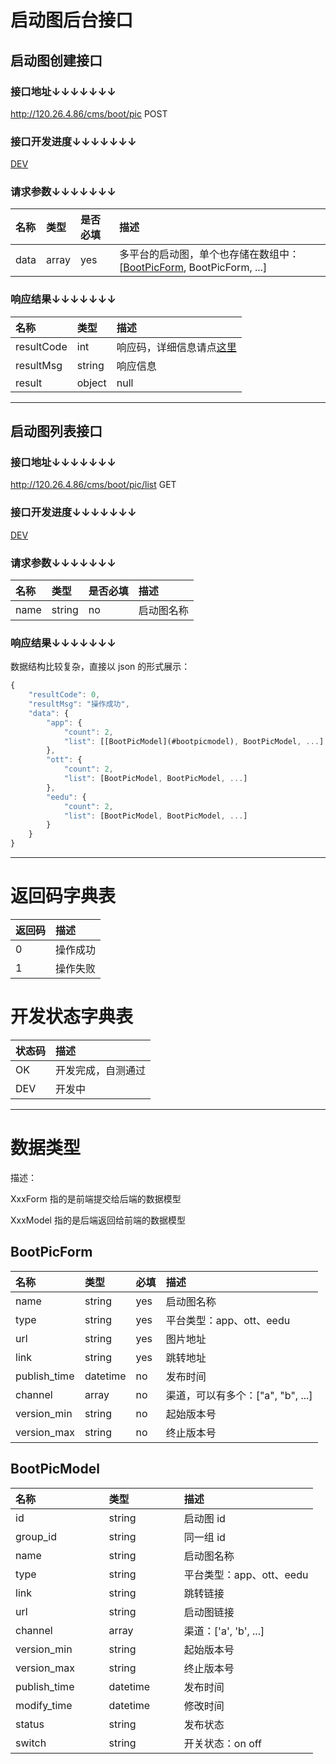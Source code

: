 # 启动图后台接口

## 启动图创建接口

### 接口地址↓↓↓↓↓↓↓

http://120.26.4.86/cms/boot/pic POST

### 接口开发进度↓↓↓↓↓↓↓

[DEV](#开发状态字典表)

### 请求参数↓↓↓↓↓↓↓

| 名称               | 类型               | 是否必填           | 描述
| :----------------- | :----------------- | :----------------- | :----------------- 
| data               | array              | yes                | 多平台的启动图，单个也存储在数组中：[[BootPicForm](#bootpicform), BootPicForm, ...]

### 响应结果↓↓↓↓↓↓↓

| 名称               | 类型               | 描述
| :----------------- | :----------------- | :----------------- 
| resultCode         | int                | 响应码，详细信息请点[这里](#返回码字典表)
| resultMsg          | string             | 响应信息
| result             | object             | null

---

## 启动图列表接口

### 接口地址↓↓↓↓↓↓↓

http://120.26.4.86/cms/boot/pic/list GET

### 接口开发进度↓↓↓↓↓↓↓

[DEV](#开发状态字典表)

### 请求参数↓↓↓↓↓↓↓

| 名称               | 类型               | 是否必填           | 描述
| :----------------- | :----------------- | :----------------- | :----------------- 
| name               | string             | no                 | 启动图名称

### 响应结果↓↓↓↓↓↓↓

数据结构比较复杂，直接以 json 的形式展示：

``` javascript
{
	"resultCode": 0,
	"resultMsg": "操作成功",
	"data": {
		"app": {
			"count": 2,
			"list": [[BootPicModel](#bootpicmodel), BootPicModel, ...]
		},
		"ott": {
			"count": 2,
			"list": [BootPicModel, BootPicModel, ...]
		},
		"eedu": {
			"count": 2,
			"list": [BootPicModel, BootPicModel, ...]
		}
	}
}
```
---

# 返回码字典表

| 返回码             | 描述
| :----------------- | :----------------- 
| 0                  | 操作成功
| 1                  | 操作失败

# 开发状态字典表

| 状态码             | 描述
| :----------------- | :----------------- 
| OK                 | 开发完成，自测通过
| DEV                | 开发中

---

# 数据类型

描述：

XxxForm 指的是前端提交给后端的数据模型

XxxModel 指的是后端返回给前端的数据模型

## BootPicForm

| 名称                    | 类型               | 必填               | 描述
| :---------------------- | :----------------- | :----------------- | :-----------------
| name                    | string             | yes                | 启动图名称
| type                    | string             | yes                | 平台类型：app、ott、eedu
| url                     | string             | yes                | 图片地址
| link                    | string             | yes                | 跳转地址
| publish_time            | datetime           | no                 | 发布时间
| channel                 | array              | no                 | 渠道，可以有多个：["a", "b", ...]
| version_min             | string             | no                 | 起始版本号
| version_max             | string             | no                 | 终止版本号

## BootPicModel

| 名称                    | 类型               | 描述
| :---------------------- | :----------------- | :----------------- 
| id                      | string             | 启动图 id
| group_id                | string             | 同一组 id
| name                    | string             | 启动图名称
| type                    | string             | 平台类型：app、ott、eedu
| link                    | string             | 跳转链接
| url                     | string             | 启动图链接
| channel                 | array              | 渠道：['a', 'b', ...]
| version_min             | string             | 起始版本号
| version_max             | string             | 终止版本号
| publish_time            | datetime           | 发布时间
| modify_time             | datetime           | 修改时间
| status                  | string             | 发布状态
| switch                  | string             | 开关状态：on off

